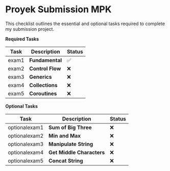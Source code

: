 # Proyek Submission MPK
This checklist outlines the essential and optional tasks required to complete my submission project.

**Required Tasks**

| Task | Description      | Status |
|---|------------------|--------|
| exam1 | **Fundamental**  | ✅      |
| exam2 | **Control Flow** | ❌        |
| exam3 | **Generics**     | ❌        |
| exam4 | **Collections**  | ❌        |
| exam5 | **Coroutines**   | ❌        |


**Optional Tasks**

| Task          | Description               | Status |
|---------------|---------------------------|---------|
| optionalexam1 | **Sum of Big Three**      | ❌         |
| optionalexam2         | **Min and Max**           | ❌         |
| optionalexam3         | **Manipulate String**     | ❌         |
| optionalexam4         | **Get Middle Characters** | ❌         |
| optionalexam5         | **Concat String**         | ❌         |